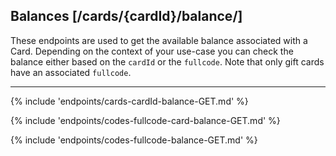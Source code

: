 ## Balances [/cards/{cardId}/balance/]
These endpoints are used to get the available balance associated with a Card. 
Depending on the context of your use-case you can check the balance either based on the `cardId` or the `fullcode`. 
Note that only gift cards have an associated `fullcode`.

---
{% include 'endpoints/cards-cardId-balance-GET.md' %}

{% include 'endpoints/codes-fullcode-card-balance-GET.md' %}

{% include 'endpoints/codes-fullcode-balance-GET.md' %}

